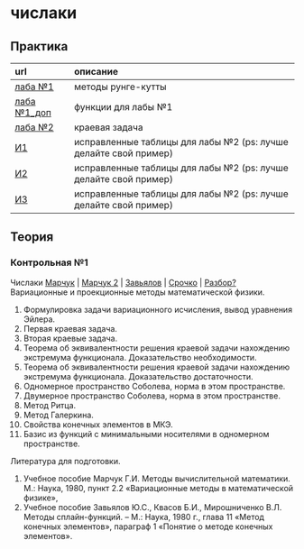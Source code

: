 # числаки

## Практика
| url                                                                                           | описание |
| :-------------------------------------------------------------------------------------------- | :----- |
| [лаба №1](https://raw.githubusercontent.com/motattack/mcs_24/main/num_meth_of_dif_eq/Lab_1_2_zadacha_koshi_i_kraevaya_zadacha.pdf) | методы рунге-кутты |
| [лаба №1_доп](https://raw.githubusercontent.com/motattack/mcs_24/main/num_meth_of_dif_eq/Lab_1-2_Zadanie_Dlya_1_Lab.pdf)           | функции для лабы №1 |
| [лаба №2](https://raw.githubusercontent.com/motattack/mcs_24/main/num_meth_of_dif_eq/zadanie_2.pdf)                                | краевая задача |
| [И1](https://raw.githubusercontent.com/motattack/mcs_24/main/num_meth_of_dif_eq/tabfix_1.jpg)                                      | исправленные таблицы для лабы №2 (ps: лучше делайте свой пример) |
| [И2](https://raw.githubusercontent.com/motattack/mcs_24/main/num_meth_of_dif_eq/tabfix_2.jpg)                                      | исправленные таблицы для лабы №2 (ps: лучше делайте свой пример) |
| [И3](https://raw.githubusercontent.com/motattack/mcs_24/main/num_meth_of_dif_eq/tabfix_3.jpg)                                      | исправленные таблицы для лабы №2 (ps: лучше делайте свой пример) |

## Теория
### Контрольная №1
Числаки [Марчук](https://raw.githubusercontent.com/motattack/mcs_24/main/num_meth_of_dif_eq/vychmat.pdf) | [Марчук 2](https://raw.githubusercontent.com/motattack/mcs_24/main/num_meth_of_dif_eq/rashep.pdf) | [Завьялов](https://raw.githubusercontent.com/motattack/mcs_24/main/num_meth_of_dif_eq/splain.pdf) | [Срочко](https://raw.githubusercontent.com/motattack/mcs_24/main/num_meth_of_dif_eq/Ch_method.pdf) | [Разбор?](https://raw.githubusercontent.com/motattack/mcs_24/main/num_meth_of_dif_eq/deaddog_notes.pdf)
Вариационные и проекционные методы математической физики.
1.	Формулировка задачи вариационного исчисления, вывод уравнения Эйлера.
2.	Первая краевая задача.
3.	Вторая краевые задача.
4.	Теорема об эквивалентности решения краевой задачи нахождению экстремума функционала. Доказательство необходимости.
5.	Теорема об эквивалентности решения краевой задачи нахождению экстремума функционала. Доказательство достаточности.
6.	Одномерное пространство Соболева, норма в этом пространстве.
7.	Двумерное пространство Соболева, норма в этом пространстве.
8.	Метод Ритца.
9.	Метод Галеркина.
10.	Свойства конечных элементов в МКЭ.
11.	Базис из функций с минимальными носителями в одномерном пространстве.
    
Литература для подготовки.
1.	Учебное пособие Марчук Г.И. Методы вычислительной математики. М.: Наука, 1980, пункт 2.2 «Вариационные методы в математической физике»,
2.	Учебное пособие Завьялов Ю.С., Квасов Б.И., Мирошниченко В.Л. Методы сплайн-функций. – М.: Наука, 1980 г., глава 11 «Метод конечных элементов», параграф 1 «Понятие о методе конечных элементов».
